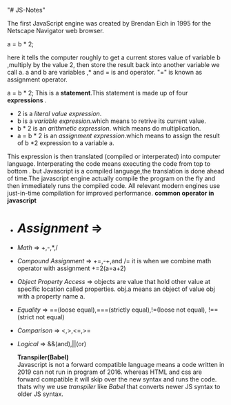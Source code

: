 "# JS-Notes"

The first JavaScript engine was created by Brendan Eich in 1995 for the Netscape Navigator web browser.

a = b \* 2;

here it tells the computer roughly to get a current stores value of variable b ,multiply by the value 2, then store the result back into another variable we call a. a and b are variables ,\* and = is and operator. "=" is known as assignment operator.

a = b \* 2;
This is a **statement**.This statement is made up of four **expressions** .

- 2 is a _literal value expression_.
- b is a _variable expression_.which means to retrive its current value.
- b \* 2 is an _arithmetic expression_. which means do multiplication.
- a = b \* 2 is an _assignment expression_.which means to assign the result of b \*2 expression to a variable a.

This expression is then translated (compiled or interperated) into computer language. Interperating the code means executing the code from top to bottom . but Javascript is a compiled language,the translation is done ahead of time.The javascript engine actually compile the program on the fly and then immediately runs the compiled code. All relevant modern engines use just-in-time compilation for improved performance.
**common operator in javascript**

- # _Assignment_ =>
- _Math_ =>
  +,-,\*,/
- _Compound Assignment_ =>
  +=,-+,and /= it is when we combine math operator with assignment +=2(a=a+2)
- _Object Property Access_ =>
  objects are value that hold other value at specific location called properties. obj.a means an object of value obj with a property name a.
- _Equality_ =>
  ==(loose equal),===(strictly equal),!=(loose not equal), !==(strict not equal)
- _Comparison_ =>
  <,>,<=,>=
- _Logical_ =>
  &&(and),||(or)

  **Transpiler(Babel)**  
   Javascript is not a forward compatible language means a code written in 2019 can not run in program of 2016. whereas HTML and css are forward compatible it will skip over the new syntax and runs the code. thats why we use _*transpiler*_ like _Babel_ that converts newer JS syntax to older JS syntax.
